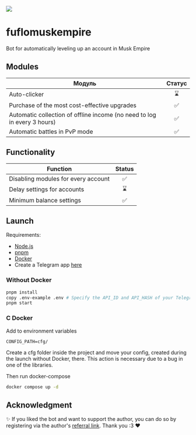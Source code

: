 [<img src="https://img.shields.io/badge/Telegram-%40Me-orange">](https://t.me/Newmcpe)

# fuflomuskempire

Bot for automatically leveling up an account in Musk Empire

## Modules

| Модуль                                                                   | Статус |
|--------------------------------------------------------------------------|:------:|
| Auto-clicker                                                             |   ⌛    |
| Purchase of the most cost-effective upgrades	                            |   ✅    |
| Automatic collection of offline income (no need to log in every 3 hours) |   ✅    |
| Automatic battles in PvP mode                                            |   ✅    |

## Functionality

| Function                            | Status |
|-------------------------------------|:------:|
| Disabling modules for every account |   ✅    |
| Delay settings for accounts         |   ⌛    |
| Minimum balance settings            |   ✅    |

## Launch

Requirements:

- [Node.js](https://nodejs.org/)
- [pnpm](https://pnpm.io/)
- [Docker](https://www.docker.com/)
- Create a Telegram app [here](https://my.telegram.org/)

### Without Docker

```bash
pnpm install
copy .env-example .env # Specify the API_ID and API_HASH of your Telegram app
pnpm start
```

### С Docker

Add to environment variables
```
CONFIG_PATH=cfg/
```

Create a cfg folder inside the project and move your config, created during the launch without Docker, there. This action is necessary due to a bug in one of the libraries.

Then run docker-compose
```bash
docker compose up -d
```

## Acknowledgment

✨ If you liked the bot and want to support the author, you can do so by registering via the author's [referral link](https://t.me/muskempire_bot/game?startapp=hero277588744). Thank you :3 ❤️